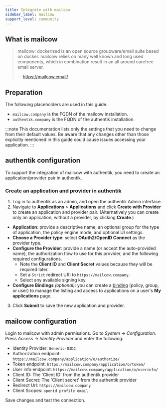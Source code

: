 ```yaml
---
title: Integrate with mailcow
sidebar_label: mailcow
support_level: community
---
```


## What is mailcow

> mailcow: dockerized is an open source groupware/email suite based on docker. mailcow relies on many well known and long used components, which in combination result in an all around carefree email server.
>
> -- https://mailcow.email/

## Preparation

The following placeholders are used in this guide:

- `mailcow.company` is the FQDN of the mailcow installation.
- `authentik.company` is the FQDN of the authentik installation.

:::note
This documentation lists only the settings that you need to change from their default values. Be aware that any changes other than those explicitly mentioned in this guide could cause issues accessing your application.
:::

## authentik configuration

To support the integration of mailcow with authentik, you need to create an application/provider pair in authentik.

### Create an application and provider in authentik

1. Log in to authentik as an admin, and open the authentik Admin interface.
2. Navigate to **Applications** > **Applications** and click **Create with Provider** to create an application and provider pair. (Alternatively you can create only an application, without a provider, by clicking **Create**.)

- **Application**: provide a descriptive name, an optional group for the type of application, the policy engine mode, and optional UI settings.
- **Choose a Provider type**: select **OAuth2/OpenID Connect** as the provider type.
- **Configure the Provider**: provide a name (or accept the auto-provided name), the authorization flow to use for this provider, and the following required configurations.
    - Note the **Client ID** and **Client Secret** values because they will be required later.
    - Set a `Strict` redirect URI to `https://mailcow.company`.
    - Select any available signing key.
- **Configure Bindings** _(optional)_: you can create a [binding](/docs/add-secure-apps/flows-stages/bindings/) (policy, group, or user) to manage the listing and access to applications on a user's **My applications** page.

3. Click **Submit** to save the new application and provider.

## mailcow configuration

Login to mailcow with admin permissions. Go to _System_ → _Configuration_.
Press _Access_ → _Identity_ _Provider_ and enter the following:

- Identity Provider: `Generic-OIDC`
- Authorization endpoint: `https://mailcow.company/application/o/authorize/`
- Token endpoint: `https://mailcow.company/application/o/token/`
- User info endpoint: `https://mailcow.company/application/o/userinfo/`
- Client ID: The 'Client ID' from the authentik provider
- Client Secret: The 'Client secret' from the authentik provider
- Redirect Url: `https://mailcow.company`
- Client Scopes: `openid profile email`

Save changes and test the connection.
